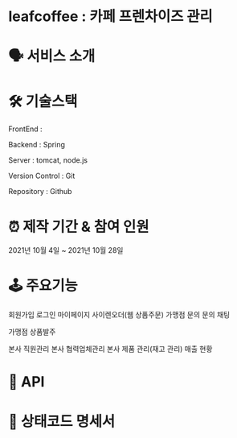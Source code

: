 # leafcoffee : 카페 프렌차이즈 관리

# 🗣 서비스 소개


# 🛠 기술스택
FrontEnd : 

Backend : Spring 

Server : tomcat, node.js

Version Control : Git

Repository : Github

# ⏰ 제작 기간 & 참여 인원
2021년 10월 4일 ~ 2021년 10월 28일

# 🕹 주요기능

회원가입
로그인
마이페이지
사이렌오더(웹 상품주문)
가맹점 문의
문의 채팅

가맹점 상품발주

본사 직원관리
본사 협력업체관리
본사 제품 관리(재고 관리)
매출 현황

# 📒 API 


# 📕 상태코드 명세서

